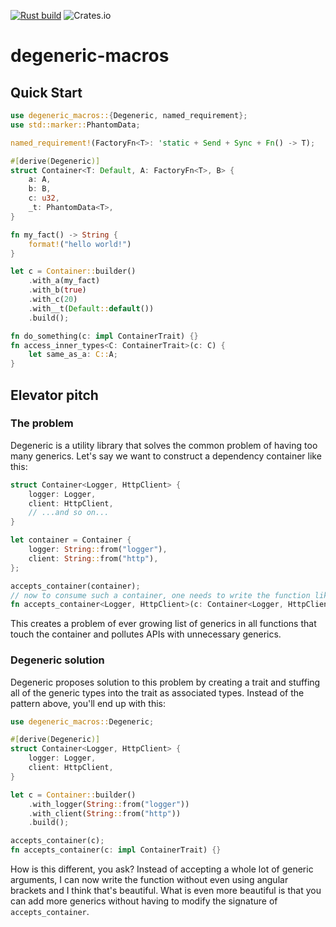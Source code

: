 [![Rust build](https://github.com/tomsik68/degeneric-macros/actions/workflows/rust.yml/badge.svg)](https://github.com/tomsik68/degeneric-macros/actions/workflows/rust.yml)
![Crates.io](https://img.shields.io/crates/v/degeneric-macros?style=for-the-badge)

# degeneric-macros

## Quick Start

```rust
use degeneric_macros::{Degeneric, named_requirement};
use std::marker::PhantomData;

named_requirement!(FactoryFn<T>: 'static + Send + Sync + Fn() -> T);

#[derive(Degeneric)]
struct Container<T: Default, A: FactoryFn<T>, B> {
    a: A,
    b: B,
    c: u32,
    _t: PhantomData<T>,
}

fn my_fact() -> String {
    format!("hello world!")
}

let c = Container::builder()
    .with_a(my_fact)
    .with_b(true)
    .with_c(20)
    .with__t(Default::default())
    .build();

fn do_something(c: impl ContainerTrait) {}
fn access_inner_types<C: ContainerTrait>(c: C) {
    let same_as_a: C::A;
}
```

## Elevator pitch

### The problem

Degeneric is a utility library that solves the common problem of having too many generics.
Let's say we want to construct a dependency container like this:
```rust
struct Container<Logger, HttpClient> {
    logger: Logger,
    client: HttpClient,
    // ...and so on...
}

let container = Container {
    logger: String::from("logger"),
    client: String::from("http"),
};

accepts_container(container);
// now to consume such a container, one needs to write the function like this:
fn accepts_container<Logger, HttpClient>(c: Container<Logger, HttpClient>) {}
```

This creates a problem of ever growing list of generics in all functions that touch the
container and pollutes APIs with unnecessary generics.

### Degeneric solution

Degeneric proposes solution to this problem by creating a trait and stuffing all of the generic
types into the trait as associated types. Instead of the pattern above, you'll end up with
this:
```rust
use degeneric_macros::Degeneric;

#[derive(Degeneric)]
struct Container<Logger, HttpClient> {
    logger: Logger,
    client: HttpClient,
}

let c = Container::builder()
    .with_logger(String::from("logger"))
    .with_client(String::from("http"))
    .build();

accepts_container(c);
fn accepts_container(c: impl ContainerTrait) {}
```

How is this different, you ask? Instead of accepting a whole lot of generic arguments, I can now write
the function without even using angular brackets and I think that's beautiful.
What is even more beautiful is that you can add more generics without having to modify the
signature of `accepts_container`.
